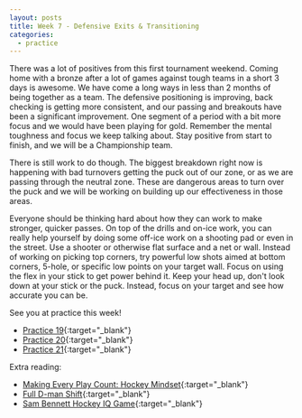 ```yaml
---
layout: posts
title: Week 7 - Defensive Exits & Transitioning
categories:
  - practice
---
```


There was a lot of positives from this first tournament weekend. Coming home with a bronze after a lot of games against tough teams in a short 3 days is awesome. We have come a long ways in less than 2 months of being together as a team. The defensive positioning is improving, back checking is getting more consistent, and our passing and breakouts have been a significant improvement. One segment of a period with a bit more focus and we would have been playing for gold. Remember the mental toughness and focus we keep talking about. Stay positive from start to finish, and we will be a Championship team.

There is still work to do though. The biggest breakdown right now is happening with bad turnovers getting the puck out of our zone, or as we are passing through the neutral zone. These are dangerous areas to turn over the puck and we will be working on building up our effectiveness in those areas.

Everyone should be thinking hard about how they can work to make stronger, quicker passes. On top of the drills and on-ice work, you can really help yourself by doing some off-ice work on a shooting pad or even in the street. Use a shooter or otherwise flat surface and a net or wall. Instead of working on picking top corners, try powerful low shots aimed at bottom corners, 5-hole, or specific low points on your target wall. Focus on using the flex in your stick to get power behind it. Keep your head up, don't look down at your stick or the puck. Instead, focus on your target and see how accurate you can be.

See you at practice this week!

- [Practice 19](https://www.icehockeysystems.com/share/practice/6werkxgi){:target="_blank"}
- [Practice 20](https://www.icehockeysystems.com/share/practice/6gbochvf){:target="_blank"}
- [Practice 21](https://www.icehockeysystems.com/share/practice/vu9n7rld){:target="_blank"}


Extra reading:
- [Making Every Play Count: Hockey Mindset](https://www.hockey-psychology.com/making-every-play-count-hockey-mindset/){:target="_blank"}
- [Full D-man Shift](https://youtube.com/shorts/0E6Iusvrp3I?si=WH-5AciaFIzsXpyu){:target="_blank"}
- [Sam Bennett Hockey IQ Game](https://www.youtube.com/watch?v=ADXcCyGAPOQ){:target="_blank"}
